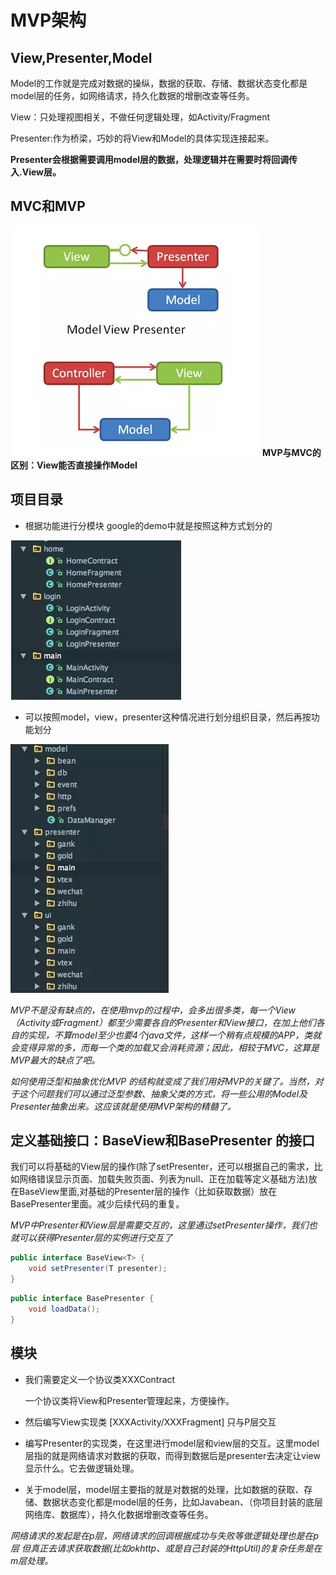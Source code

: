 # MVP架构

## View,Presenter,Model

Model的工作就是完成对数据的操纵，数据的获取、存储、数据状态变化都是model层的任务，如网络请求，持久化数据的增删改查等任务。

View：只处理视图相关，不做任何逻辑处理，如Activity/Fragment

Presenter:作为桥梁，巧妙的将View和Model的具体实现连接起来。

**Presenter会根据需要调用model层的数据，处理逻辑并在需要时将回调传入.View层。**

## MVC和MVP
![mvcAndMvp](../img/MVCANDMVP.png)
**MVP与MVC的区别：View能否直接操作Model**

## 项目目录
- 根据功能进行分模块 google的demo中就是按照这种方式划分的

![MVPDemo1](../img/MVPDemo1.png)

- 可以按照model，view，presenter这种情况进行划分组织目录，然后再按功能划分

![MVPDemo2](../img/MVPDemo2.png)

*MVP不是没有缺点的，在使用mvp的过程中，会多出很多类，每一个View（Activity或Fragment）都至少需要各自的Presenter和View接口，在加上他们各自的实现，不算model至少也要4个java文件，这样一个稍有点规模的APP，类就会变得异常的多，而每一个类的加载又会消耗资源；因此，相较于MVC，这算是MVP最大的缺点了吧。*

*如何使用泛型和抽象优化MVP 的结构就变成了我们用好MVP的关键了。当然，对于这个问题我们可以通过泛型参数、抽象父类的方式，将一些公用的Model及Presenter抽象出来。这应该就是使用MVP架构的精髓了。*

## 定义基础接口：BaseView和BasePresenter 的接口
我们可以将基础的View层的操作(除了setPresenter，还可以根据自己的需求，比如网络错误显示页面、加载失败页面、列表为null、正在加载等定义基础方法)放在BaseView里面,对基础的Presenter层的操作（比如获取数据）放在BasePresenter里面。减少后续代码的重复。

*MVP中Presenter和View层是需要交互的，这里通过setPresenter操作，我们也就可以获得Presenter层的实例进行交互了*

```java
public interface BaseView<T> {
    void setPresenter(T presenter);
}
```

```java
public interface BasePresenter {
    void loadData();
}
```

## 模块
- 我们需要定义一个协议类XXXContract

   一个协议类将View和Presenter管理起来，方便操作。

- 然后编写View实现类 [XXXActivity/XXXFragment] 只与P层交互

- 编写Presenter的实现类，在这里进行model层和view层的交互。这里model层指的就是网络请求对数据的获取，而得到数据后是presenter去决定让view显示什么。它去做逻辑处理。

- 关于model层，model层主要指的就是对数据的处理，比如数据的获取、存储、数据状态变化都是model层的任务，比如Javabean、（你项目封装的底层网络库、数据库），持久化数据增删改查等任务。

*网络请求的发起是在p层，网络请求的回调根据成功与失败等做逻辑处理也是在p层
但真正去请求获取数据(比如okhttp、或是自己封装的HttpUtil)的复杂任务是在m层处理。*